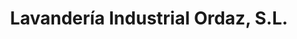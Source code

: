 ---
title: "Lavandería Industrial Ordaz, S.L."
url: /alhama-de-almeria/lavanderia-industrial-ordaz-s-l/
shop: lavandería
---